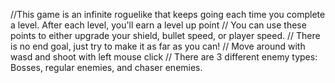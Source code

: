 //This game is an infinite roguelike that keeps going each time you complete a level. After each level, you'll earn a level up point
// You can use these points to either upgrade your shield, bullet speed, or player speed.
// There is no end goal, just try to make it as far as you can!
// Move around with wasd and shoot with left mouse click
// There are 3 different enemy types: Bosses, regular enemies, and chaser enemies.
